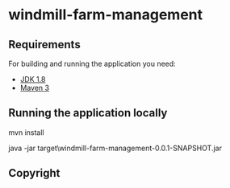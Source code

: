 # windmill-farm-management


## Requirements

For building and running the application you need:

- [JDK 1.8](http://www.oracle.com/technetwork/java/javase/downloads/jdk8-downloads-2133151.html)
- [Maven 3](https://maven.apache.org)

## Running the application locally

mvn install

java -jar target\windmill-farm-management-0.0.1-SNAPSHOT.jar


## Copyright


